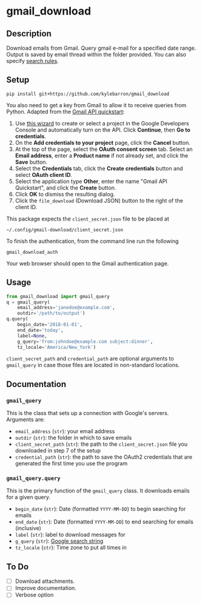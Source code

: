 # gmail_download

## Description

Download emails from Gmail.
Query gmail e-mail for a specified date range. Output is saved by email thread
within the folder provided. You can also specify [search
rules](https://support.google.com/mail/answer/7190?hl=en).

## Setup

```
pip install git+https://github.com/kylebarron/gmail_download
```

You also need to get a key from Gmail to allow it to receive queries from Python.
Adapted from the [Gmail API quickstart](https://developers.google.com/gmail/api/quickstart/python):

1. Use [this wizard](https://console.developers.google.com/start/api?id=gmail) to create or select a project in the Google Developers Console and automatically turn on the API. Click **Continue**, then **Go to credentials**.
2. On the **Add credentials to your project** page, click the **Cancel** button.
3. At the top of the page, select the **OAuth consent screen** tab. Select an **Email address**, enter a **Product name** if not already set, and click the **Save** button.
4. Select the **Credentials** tab, click the **Create credentials** button and select **OAuth client ID**.
5. Select the application type **Other**, enter the name "Gmail API Quickstart", and click the **Create** button.
6. Click **OK** to dismiss the resulting dialog.
7. Click the `file_download` (Download JSON) button to the right of the client ID.

This package expects the `client_secret.json` file to be placed at

```
~/.config/gmail-download/client_secret.json
```

To finish the authentication, from the command line run the following

```
gmail_download_auth
```

Your web browser should open to the Gmail authentication page.

## Usage

```python
from gmail_download import gmail_query
q = gmail_query(
    email_address='janedoe@example.com',
    outdir='/path/to/output')
q.query(
    begin_date='2018-01-01',
    end_date='today',
    label=None,
    g_query='from:johndoe@example.com subject:dinner',
    tz_locale='America/New_York')
```

`client_secret_path` and `credential_path` are optional arguments to
`gmail_query` in case those files are located in non-standard locations.

## Documentation

### `gmail_query`

This is the class that sets up a connection with Google's servers. Arguments are:

- `email_address` (`str`): your email address
- `outdir` (`str`): the folder in which to save emails
- `client_secret_path` (`str`): the path to the `client_secret.json` file you downloaded in step 7 of the setup
- `credential_path` (`str`): the path to save the OAuth2 credentials that are generated the first time you use the program

### `gmail_query.query`

This is the primary function of the `gmail_query` class. It downloads emails for a given query.

- `begin_date` (`str`): Date (formatted `YYYY-MM-DD`) to begin searching for emails
- `end_date` (`str`): Date (formatted `YYYY-MM-DD`) to end searching for emails (inclusive)
- `label` (`str`): label to download messages for
- `g_query` (`str`): [Google search string](https://support.google.com/mail/answer/7190?hl=en)
- `tz_locale` (`str`): Time zone to put all times in


## To Do

- [ ] Download attachments.
- [ ] Improve documentation.
- [ ] Verbose option
